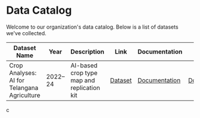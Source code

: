 # Data Catalog

Welcome to our organization's data catalog. Below is a list of datasets we've collected.

| Dataset Name                                | Year    | Description                                | Link                                                                                        | Documentation                                                  | Use-Case                                                       |
| ------------------------------------------- | ------- | ------------------------------------------ | ------------------------------------------------------------------------------------------- | -------------------------------------------------------------- | -------------------------------------------------------------- |
| Crop Analyses: AI for Telangana Agriculture | 2022–24 | AI-based crop type map and replication kit | [Dataset](https://dataexplorer.ts.adex.org.in/dataset/1da21f2b-87f6-4641-81bd-ed6bcd461303) | [Documentation](datasets-documentation/telangana_crop_data_documentation.md) | [Documentation](use-case-one-pager/telangana_crop_data_use_case.md) |



c